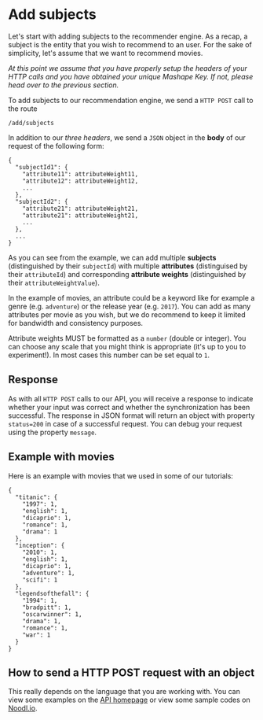 
# Add subjects

Let's start with adding subjects to the recommender engine. As a recap, a subject is the entity that you wish to recommend to an user. For the sake of simplicity, let's assume that we want to recommend movies.

*At this point we assume that you have properly setup the headers of your HTTP calls and you have obtained your unique Mashape Key. If not, please head over to the previous section.*

To add subjects to our recommendation engine, we send a `HTTP POST` call to the route

```
/add/subjects
```

In addition to our *three headers*, we send a `JSON` object in the **body** of our request of the following form:

```
{
  "subjectId1": {
    "attribute11": attributeWeight11,
    "attribute12": attributeWeight12,
    ...
  },
  "subjectId2": {
    "attribute21": attributeWeight21,
    "attribute21": attributeWeight21,
    ...
  },
  ...
}
```

As you can see from the example, we can add multiple **subjects** (distinguished by their `subjectId`) with multiple **attributes** (distinguised by their `attributeId`) and corresponding **attribute weights** (distinguished by their `attributeWeightValue`).

In the example of movies, an attribute could be a keyword like for example a genre (e.g. `adventure`) or the release year (e.g. `2017`). You can add as many attributes per movie as you wish, but we do recommend to keep it limited for bandwidth and consistency purposes.

Attribute weights MUST be formatted as a `number` (double or integer). You can choose any scale that you might think is appropriate (it's up to you to experiment!). In most cases this number can be set equal to `1`.

## Response

As with all `HTTP POST` calls to our API, you will receive a response to indicate whether your input was correct and whether the synchronization has been successful. The response in JSON format will return an object with property `status=200` in case of a successful request. You can debug your request using the property `message`.

## Example with movies

Here is an example with movies that we used in some of our tutorials:

```
{
  "titanic": {
    "1997": 1,
    "english": 1,
    "dicaprio": 1,
    "romance": 1,
    "drama": 1
  },
  "inception": {
    "2010": 1,
    "english": 1,
    "dicaprio": 1,
    "adventure": 1,
    "scifi": 1
  },
  "legendsofthefall": {
    "1994": 1,
    "bradpitt": 1,
    "oscarwinner": 1,
    "drama": 1,
    "romance": 1,
    "war": 1
  }
}
```

## How to send a HTTP POST request with an object

This really depends on the language that you are working with. You can view some examples on the [API homepage](https://mashape.com) or view some sample codes on [Noodl.io](https://www.noodl.io).
